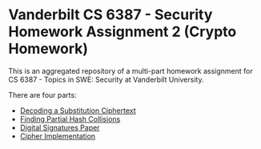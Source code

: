 # Vanderbilt CS 6387 - Security Homework Assignment 2 (Crypto Homework)

This is an aggregated repository of a multi-part homework assignment for CS 6387 - Topics in SWE: Security at Vanderbilt University.

There are four parts:

- [Decoding a Substitution Ciphertext](decode-substitution-ciphertext/decrypt-substitution-cipher.py)
- [Finding Partial Hash Collisions](find-hash-collision/main.py)
- [Digital Signatures Paper](digital-signatures-paper/austinjhunt-homework2part3-cs6387.pdf)
- [Cipher Implementation](cipher-implementation/main.py)
